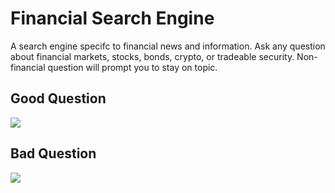 # Financial Search Engine
A search engine specifc to financial news and information. Ask any question about financial markets, stocks, bonds, crypto, or tradeable security. Non-financial question will prompt you to stay on topic. 
 
## Good Question
![](r".\response_pics\good_q.png")

## Bad Question
![](r".\response_pics\bad_q.png")
